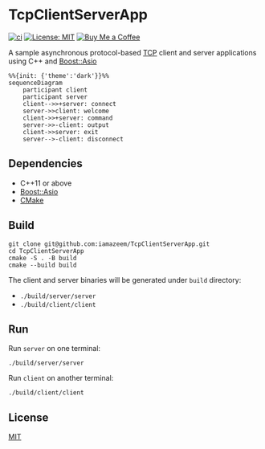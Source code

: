 # TcpClientServerApp

[![ci](https://github.com/iamazeem/TcpClientServerApp/actions/workflows/ci.yml/badge.svg?branch=main)](https://github.com/iamazeem/TcpClientServerApp/actions/workflows/ci.yml)
[![License: MIT](https://img.shields.io/badge/license-MIT-darkgreen.svg?style=flat-square)](./LICENSE)
[![Buy Me a Coffee](https://img.shields.io/badge/Support-Buy%20Me%20A%20Coffee-orange.svg?style=flat-square)](https://www.buymeacoffee.com/iamazeem)

A sample asynchronous protocol-based
[TCP](https://en.wikipedia.org/wiki/Transmission_Control_Protocol) client and
server applications using C++ and
[Boost::Asio](https://www.boost.org/doc/libs/1_76_0/doc/html/boost_asio.html)

```mermaid
%%{init: {'theme':'dark'}}%%
sequenceDiagram
    participant client
    participant server
    client-->>+server: connect
    server->>client: welcome
    client->>+server: command
    server->>-client: output
    client->>server: exit
    server-->-client: disconnect
```

## Dependencies

- C++11 or above
- [Boost::Asio](https://www.boost.org/doc/libs/1_76_0/doc/html/boost_asio.html)
- [CMake](https://cmake.org/)

## Build

```shell
git clone git@github.com:iamazeem/TcpClientServerApp.git
cd TcpClientServerApp
cmake -S . -B build
cmake --build build
```

The client and server binaries will be generated under `build` directory:

- `./build/server/server`
- `./build/client/client`

## Run

Run `server` on one terminal:

```shell
./build/server/server
```

Run `client` on another terminal:

```shell
./build/client/client
```

## License

[MIT](./LICENSE)
